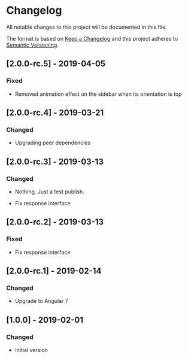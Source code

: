 # Changelog

All notable changes to this project will be documented in this file.

The format is based on [Keep a Changelog](http://keepachangelog.com/en/1.0.0/)
and this project adheres to [Semantic Versioning](http://semver.org/spec/v2.0.0.html).


## [2.0.0-rc.5] - 2019-04-05
### Fixed
- Removed animation effect on the sidebar when its orientation is top

## [2.0.0-rc.4] - 2019-03-21
### Changed
- Upgrading peer dependencies

## [2.0.0-rc.3] - 2019-03-13
### Changed
- Nothing.  Just a test publish.

- Fix response interface
## [2.0.0-rc.2] - 2019-03-13
### Fixed
- Fix response interface

## [2.0.0-rc.1] - 2019-02-14
### Changed
- Upgrade to Angular 7

## [1.0.0] - 2019-02-01
### Changed
- Initial version
